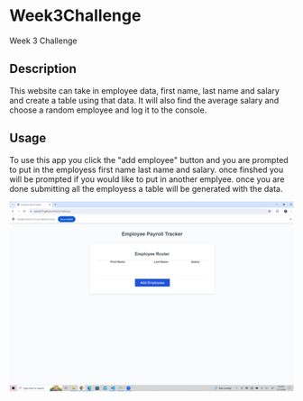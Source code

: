 # Week3Challenge
Week 3 Challenge

## Description

This website can take in employee data, first name, last name and salary and create a table using that data. It will also find the average salary and choose a random employee and log it to the console.

## Usage

To use this app you click the "add employee" button and you are prompted to put in the employess first name last name and salary. once finshed you will be prompted if you would like to put in another emplyee. once you are done submitting all the employess a table will be generated with the data.

![Screenshot](./assets/Screenshot.png)
